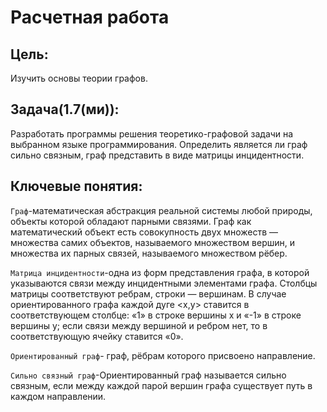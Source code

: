 # Расчетная работа 

## Цель:

Изучить основы теории графов.

## Задача(1.7(ми)):

Разработать программы решения теоретико-графовой задачи на выбранном языке программирования. Определить является ли граф сильно связным,
граф представить в виде матрицы инцидентности.

## Ключевые понятия:

`Граф`-математическая абстракция реальной системы любой природы, объекты которой обладают парными связями. 
Граф как математический объект есть совокупность двух множеств — множества самих объектов, называемого множеством вершин, 
и множества их парных связей, называемого множеством рёбер.

`Матрица инцидентности`-одна из форм представления графа, в которой указываются связи между инцидентными элементами графа.
Столбцы матрицы соответствуют ребрам, строки — вершинам. 
В случае ориентированного графа каждой дуге <x,y> ставится в соответствующем столбце:
«1» в строке вершины x и «-1» в строке вершины y; если связи между вершиной и ребром нет, то в соответствующую ячейку ставится «0».

`Ориентированный граф`- граф, рёбрам которого присвоено направление.

`Сильно связный граф`-Ориентированный граф называется сильно связным, если между каждой парой вершин графа существует путь в каждом направлении.

##
##
